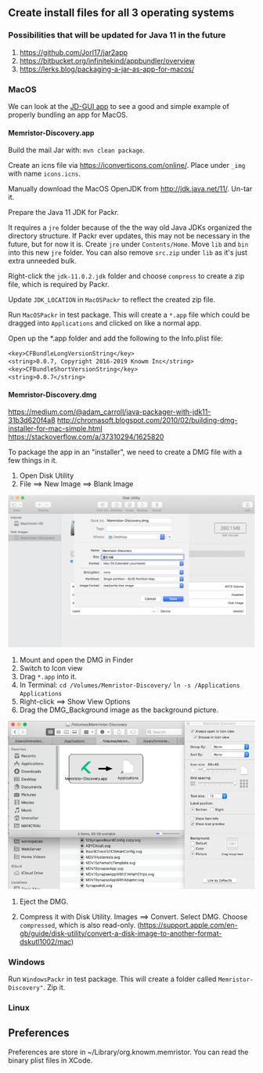 ## Create install files for all 3 operating systems

### Possibilities that will be updated for Java 11 in the future

1. <https://github.com/Jorl17/jar2app>
1. <https://bitbucket.org/infinitekind/appbundler/overview>
1. <https://lerks.blog/packaging-a-jar-as-app-for-macos/>


### MacOS

We can look at the [JD-GUI app](https://github.com/java-decompiler/jd-gui/blob/master/src/osx/resources/Info.plist) to see a good and simple example of properly bundling an app for MacOS.

#### Memristor-Discovery.app

Build the mail Jar with: `mvn clean package`.

Create an icns file via <https://iconverticons.com/online/>. Place under `_img` with name `icons.icns`.

Manually download the MacOS OpenJDK from <http://jdk.java.net/11/>. Un-tar it.

Prepare the Java 11 JDK for Packr. 

It requires a `jre` folder because of the the way old Java JDKs organized the directory structure. If Packr ever updates, this may not be necessary in the future, but for now it is. Create `jre` under `Contents/Home`. Move `lib` and `bin` into this new `jre` folder. You can also remove `src.zip` under `lib` as it's just extra unneeded bulk. 

Right-click the `jdk-11.0.2.jdk` folder and choose `compress` to create a zip file, which is required by Packr.

Update `JDK_LOCATION` in `MacOSPackr` to reflect the created zip file. 

Run `MacOSPackr` in test package. This will create a `*.app` file which could be dragged into `Applications` and clicked on like a normal app.

Open up the *.app folder and add the following to the Info.plist file:

```
<key>CFBundleLongVersionString</key>
<string>0.0.7, Copyright 2016-2019 Knowm Inc</string>
<key>CFBundleShortVersionString</key>
<string>0.0.7</string>
```

#### Memristor-Discovery.dmg

<https://medium.com/@adam_carroll/java-packager-with-jdk11-31b3d620f4a8>
<http://chromasoft.blogspot.com/2010/02/building-dmg-installer-for-mac-simple.html>
<https://stackoverflow.com/a/37310294/1625820>

To package the app in an "installer", we need to create a DMG file with a few things in it. 

1. Open Disk Utility
1. File ==> New Image ==> Blank Image

![](_exe/DiskUtility.png)

1. Mount and open the DMG in Finder
1. Switch to Icon view
1. Drag `*.app` into it.
1. In Terminal: `cd /Volumes/Memristor-Discovery/` `ln -s /Applications Applications`
1. Right-click ==> Show View Options
1. Drag the DMG_Background image as the background picture.

![](_exe/DMG_Setup.png)

1. Eject the DMG.

1. Compress it with Disk Utility. Images ==> Convert. Select DMG. Choose `compressed`, which is also read-only. (https://support.apple.com/en-gb/guide/disk-utility/convert-a-disk-image-to-another-format-dskutl1002/mac)

### Windows

Run `WindowsPackr` in test package. This will create a folder called `Memristor-Discovery"`. Zip it.

### Linux

## Preferences

Preferences are store in ~/Library/org.knowm.memristor. You can read the binary plist files in XCode.